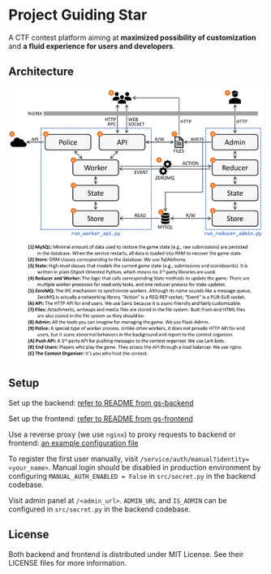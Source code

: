 # Project Guiding Star

A CTF contest platform aiming at **maximized possibility of customization** and **a fluid experience for users and developers**.

## Architecture

![architecture](architecture.png)

## Setup

Set up the backend: [refer to README from gs-backend](https://github.com/PKU-GeekGame/gs-backend)

Set up the frontend: [refer to README from gs-frontend](https://github.com/PKU-GeekGame/gs-frontend)

Use a reverse proxy (we use `nginx`) to proxy requests to backend or frontend: [an example configuration file](example.nginx-host.conf)

To register the first user manually, visit `/service/auth/manual?identity=<your_name>`.
Manual login should be disabled in production environment by configuring `MANUAL_AUTH_ENABLED = False` in `src/secret.py` in the backend codebase.

Visit admin panel at `/<admin_url>`.
`ADMIN_URL` and `IS_ADMIN` can be configured in `src/secret.py` in the backend codebase.

## License

Both backend and frontend is distributed under MIT License. See their LICENSE files for more information.